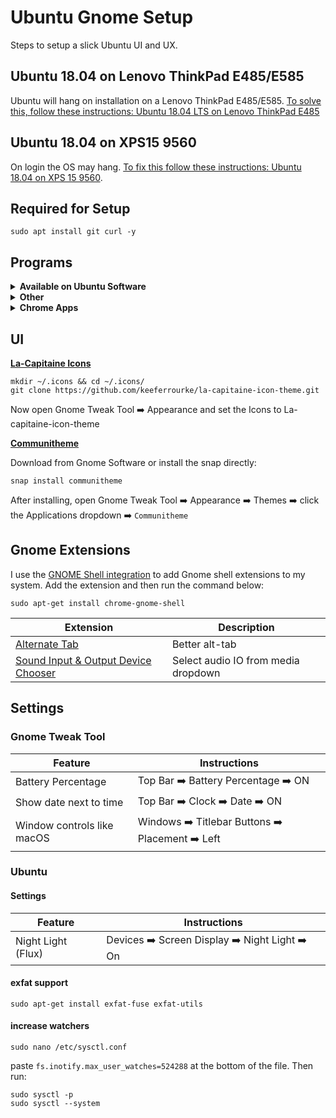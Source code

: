 # Ubuntu Gnome Setup

Steps to setup a slick Ubuntu UI and UX.

## Ubuntu 18.04 on Lenovo ThinkPad E485/E585

Ubuntu will hang on installation on a Lenovo ThinkPad E485/E585. [To solve this, follow these instructions: Ubuntu 18.04 LTS on Lenovo ThinkPad E485](https://medium.com/@jthegedus/ubuntu-18-04-lts-on-lenovo-thinkpad-e485-15e1d601473f)

## Ubuntu 18.04 on XPS15 9560

On login the OS may hang. [To fix this follow these instructions: Ubuntu 18.04 on XPS 15 9560](https://medium.com/@jthegedus/ubuntu-18-04-lts-on-a-dell-xps-db4dcee9a2f9).

## Required for Setup

```shell
sudo apt install git curl -y
```

## Programs

<details>
<summary><b>Available on Ubuntu Software</b></summary>

| App                                     | Description                                                                                       |
| --------------------------------------- | ------------------------------------------------------------------------------------------------- |
| Discord                                 | All-in-one voice and text chat for gamers                                                         |
| GitKraken                               | Git GUI                                                                                           |
| [Gimp](https://www.gimp.org/)           | GNU Image Manipulation Program                                                                    |
| GNOME Tweaks                            | Gnome GUI Tweaks                                                                                  |
| Signal                                  | Signal Private Messenger for Windows, Mac, and Linux                                              |
| Slack                                   | Team communication and collaboration                                                              |
| [Solaar](https://pwr.github.io/Solaar/) | Browse faster by blocking ads and trackers that violate your privacy and cost you time and money. |
| [Synergy](https://symless.com/synergy)  | Share one mouse and keyboard between multiple computers                                           |
| Sublime Text 3                          | Code Editor                                                                                       |
| VLC                                     | Media player                                                                                      |
| VSCode                                  | Code Editor                                                                                       |

</details>

<details>
<summary><b>Other</b></summary>

| App                                                                                    | Description                                                  |
| -------------------------------------------------------------------------------------- | ------------------------------------------------------------ |
| [Chrome](https://www.google.com.au/chrome/browser/desktop/index.html)                  | Google's web browser                                         |
| [Etcher](https://etcher.io)                                                            | Flash OS images to SD cards & USB drives, safely and easily. |
| [Private Internet Access](https://www.privateinternetaccess.com/pages/client-support/) | VPN                                                          |
| [Vivaldi](https://vivaldi.com/download/)                                               | Fast, customisable web browser                               |

</details>

<details>
<summary><b>Chrome Apps</b></summary>

| App                                                                                                               | Description                                |
| ----------------------------------------------------------------------------------------------------------------- | ------------------------------------------ |
| [Authy](https://chrome.google.com/webstore/detail/authy/gaedmjdfmmahhbjefcbgaolhhanlaolb?hl=en)                   | Single 2FA app running on all your devices |
| [Kindle](https://chrome.google.com/webstore/detail/kindle-cloud-reader/icdipabjmbhpdkjaihfjoikhjjeneebd?hl=en-US) | Read your Kindle titles anywhere           |

</details>

## UI

**[La-Capitaine Icons](https://github.com/keeferrourke/la-capitaine-icon-theme#preview)**

```shell
mkdir ~/.icons && cd ~/.icons/
git clone https://github.com/keeferrourke/la-capitaine-icon-theme.git
```

Now open Gnome Tweak Tool :arrow_right: Appearance and set the Icons to La-capitaine-icon-theme

**[Communitheme](https://github.com/ubuntu/communitheme-snap-helpers/blob/master/README.md)**

Download from Gnome Software or install the snap directly:

```shell
snap install communitheme
```

After installing, open Gnome Tweak Tool :arrow_right: Appearance :arrow_right: Themes :arrow_right: click the Applications dropdown :arrow_right: `Communitheme`

## Gnome Extensions

I use the [GNOME Shell integration](https://chrome.google.com/webstore/detail/gnome-shell-integration/gphhapmejobijbbhgpjhcjognlahblep?hl=en) to add Gnome shell extensions to my system. Add the extension and then run the command below:

```shell
sudo apt-get install chrome-gnome-shell
```

| Extension                                                                                                      | Description                         |
| -------------------------------------------------------------------------------------------------------------- | ----------------------------------- |
| [Alternate Tab](https://extensions.gnome.org/extension/15/alternatetab/)                                       | Better alt-tab                      |
| [Sound Input & Output Device Chooser](https://extensions.gnome.org/extension/906/sound-output-device-chooser/) | Select audio IO from media dropdown |

## Settings

### Gnome Tweak Tool

| Feature                    | Instructions                                                                      |
| -------------------------- | --------------------------------------------------------------------------------- |
| Battery Percentage         | Top Bar :arrow_right: Battery Percentage :arrow_right: ON                         |
| Show date next to time     | Top Bar :arrow_right: Clock :arrow_right: Date :arrow_right: ON                   |
| Window controls like macOS | Windows :arrow_right: Titlebar Buttons :arrow_right: Placement :arrow_right: Left |

### Ubuntu

#### Settings

| Feature            | Instructions                                                                    |
| ------------------ | ------------------------------------------------------------------------------- |
| Night Light (Flux) | Devices :arrow_right: Screen Display :arrow_right: Night Light :arrow_right: On |

#### exfat support

```shell
sudo apt-get install exfat-fuse exfat-utils
```

#### increase watchers

```shell
sudo nano /etc/sysctl.conf
```

paste `fs.inotify.max_user_watches=524288` at the bottom of the file. Then run:

```shell
sudo sysctl -p
sudo sysctl --system
```
